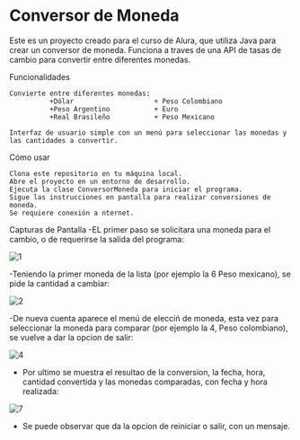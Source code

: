 # Conversor de Moneda

Este es un proyecto creado para el curso de Alura, que utiliza Java para crear un conversor de moneda. Funciona a traves de una API de tasas de cambio para convertir entre diferentes monedas.

Funcionalidades

    Convierte entre diferentes monedas:  
              +Dólar                    + Peso Colombiano
              +Peso Argentino           + Euro
              +Real Brasileño           + Peso Mexicano
              
    Interfaz de usuario simple con un menú para seleccionar las monedas y las cantidades a convertir.


Cómo usar

    Clona este repositorio en tu máquina local.
    Abre el proyecto en un entorno de desarrollo.
    Ejecuta la clase ConversorMoneda para iniciar el programa.
    Sigue las instrucciones en pantalla para realizar conversiones de moneda.
    Se requiere conexión a nternet.

Capturas de Pantalla
  -EL primer paso se solicitara una moneda para el cambio, o de requerirse la salida del programa:
  
![1](https://github.com/ficobarco/Conversor_de_Monedas/assets/97875869/7679a5af-4d0d-46e9-ab21-d283d3c5d9bd)


-Teniendo la primer moneda de la lista (por ejemplo la 6 Peso mexicano), se pide la cantidad a cambiar:

![2](https://github.com/ficobarco/Conversor_de_Monedas/assets/97875869/7953d152-03b9-4f61-bd19-2a03a479ba09)


-De nueva cuenta aparece el menú de elecciń de moneda, esta vez para seleccionar la moneda para comparar (por ejemplo la 4, Peso colombiano), se vuelve a dar la opcion de salir:

![4](https://github.com/ficobarco/Conversor_de_Monedas/assets/97875869/d3560a6a-8da0-4b18-8cd3-7b90f3ab362e)

- Por ultimo se muestra el resultao de la conversion, la fecha, hora, cantidad convertida y las monedas comparadas, con fecha y hora realizada:
  
![7](https://github.com/ficobarco/Conversor_de_Monedas/assets/97875869/142f16eb-abd0-4741-9175-bf61014af36b)

- Se puede observar que da la opcion de reiniciar o salir, con un mensaje.



